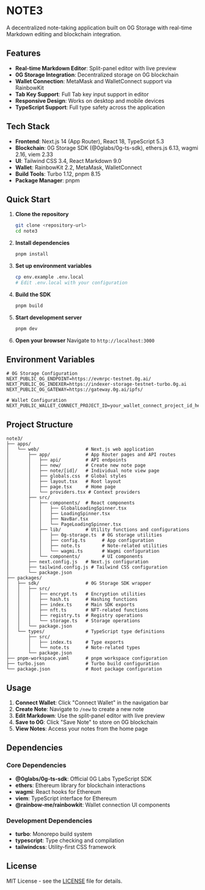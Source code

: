 # NOTE3

A decentralized note-taking application built on 0G Storage with real-time Markdown editing and blockchain integration.

## Features

- **Real-time Markdown Editor**: Split-panel editor with live preview
- **0G Storage Integration**: Decentralized storage on 0G blockchain
- **Wallet Connection**: MetaMask and WalletConnect support via RainbowKit
- **Tab Key Support**: Full Tab key input support in editor
- **Responsive Design**: Works on desktop and mobile devices
- **TypeScript Support**: Full type safety across the application

## Tech Stack

- **Frontend**: Next.js 14 (App Router), React 18, TypeScript 5.3
- **Blockchain**: 0G Storage SDK (@0glabs/0g-ts-sdk), ethers.js 6.13, wagmi 2.16, viem 2.33
- **UI**: Tailwind CSS 3.4, React Markdown 9.0
- **Wallet**: RainbowKit 2.2, MetaMask, WalletConnect
- **Build Tools**: Turbo 1.12, pnpm 8.15
- **Package Manager**: pnpm

## Quick Start

1. **Clone the repository**
   ```bash
   git clone <repository-url>
   cd note3
   ```

2. **Install dependencies**
   ```bash
   pnpm install
   ```

3. **Set up environment variables**
   ```bash
   cp env.example .env.local
   # Edit .env.local with your configuration
   ```

4. **Build the SDK**
   ```bash
   pnpm build
   ```

5. **Start development server**
   ```bash
   pnpm dev
   ```

6. **Open your browser**
   Navigate to `http://localhost:3000`

## Environment Variables

```env
# 0G Storage Configuration
NEXT_PUBLIC_OG_ENDPOINT=https://evmrpc-testnet.0g.ai/
NEXT_PUBLIC_OG_INDEXER=https://indexer-storage-testnet-turbo.0g.ai
NEXT_PUBLIC_OG_GATEWAY=https://gateway.0g.ai/ipfs/

# Wallet Configuration
NEXT_PUBLIC_WALLET_CONNECT_PROJECT_ID=your_wallet_connect_project_id_here
```

## Project Structure

```
note3/
├── apps/
│   └── web/                 # Next.js web application
│       ├── app/             # App Router pages and API routes
│       │   ├── api/         # API endpoints
│       │   ├── new/         # Create new note page
│       │   ├── note/[id]/   # Individual note view page
│       │   ├── globals.css  # Global styles
│       │   ├── layout.tsx   # Root layout
│       │   ├── page.tsx     # Home page
│       │   └── providers.tsx # Context providers
│       ├── src/
│       │   ├── components/  # React components
│       │   │   ├── GlobalLoadingSpinner.tsx
│       │   │   ├── LoadingSpinner.tsx
│       │   │   ├── NavBar.tsx
│       │   │   └── PageLoadingSpinner.tsx
│       │   ├── lib/         # Utility functions and configurations
│       │   │   ├── 0g-storage.ts  # 0G storage utilities
│       │   │   ├── config.ts      # App configuration
│       │   │   ├── note.ts        # Note-related utilities
│       │   │   └── wagmi.ts       # Wagmi configuration
│       │   └── components/        # UI components
│       ├── next.config.js   # Next.js configuration
│       ├── tailwind.config.js # Tailwind CSS configuration
│       └── package.json
├── packages/
│   ├── sdk/                 # 0G Storage SDK wrapper
│   │   ├── src/
│   │   │   ├── encrypt.ts   # Encryption utilities
│   │   │   ├── hash.ts      # Hashing functions
│   │   │   ├── index.ts     # Main SDK exports
│   │   │   ├── nft.ts       # NFT-related functions
│   │   │   ├── registry.ts  # Registry operations
│   │   │   └── storage.ts   # Storage operations
│   │   └── package.json
│   └── types/               # TypeScript type definitions
│       ├── src/
│       │   ├── index.ts     # Type exports
│       │   └── note.ts      # Note-related types
│       └── package.json
├── pnpm-workspace.yaml      # pnpm workspace configuration
├── turbo.json               # Turbo build configuration
└── package.json             # Root package configuration
```

## Usage

1. **Connect Wallet**: Click "Connect Wallet" in the navigation bar
2. **Create Note**: Navigate to `/new` to create a new note
3. **Edit Markdown**: Use the split-panel editor with live preview
4. **Save to 0G**: Click "Save Note" to store on 0G blockchain
5. **View Notes**: Access your notes from the home page


## Dependencies

### Core Dependencies
- **@0glabs/0g-ts-sdk**: Official 0G Labs TypeScript SDK
- **ethers**: Ethereum library for blockchain interactions
- **wagmi**: React hooks for Ethereum
- **viem**: TypeScript interface for Ethereum
- **@rainbow-me/rainbowkit**: Wallet connection UI components

### Development Dependencies
- **turbo**: Monorepo build system
- **typescript**: Type checking and compilation
- **tailwindcss**: Utility-first CSS framework

## License

MIT License - see the [LICENSE](LICENSE) file for details.
